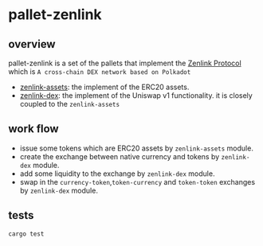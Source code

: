 # pallet-zenlink

## overview
pallet-zenlink is a set of the pallets that implement 
the [Zenlink Protocol](https://zenlink.pro/) which is `A cross-chain DEX network based on Polkadot`

- [zenlink-assets](./assets/README.md): the implement of the ERC20 assets.
- [zenlink-dex](./dex/README.md): the implement of the Uniswap v1 functionality. it is closely coupled to the `zenlink-assets`

## work flow
- issue some tokens which are ERC20 assets by `zenlink-assets` module.
- create the exchange between native currency and tokens by `zenlink-dex` module.
- add some liquidity to the exchange by `zenlink-dex` module.
- swap in the `currency-token`,`token-currency` and `token-token` exchanges by `zenlink-dex` module.

## tests

```bash
cargo test
```